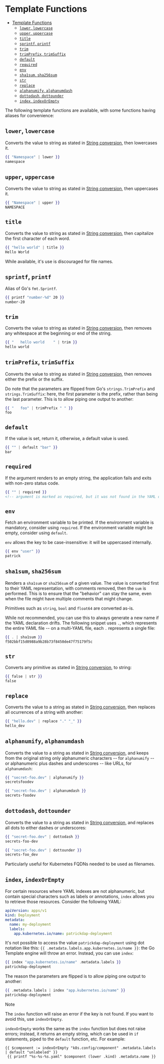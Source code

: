 # Template Functions

- [Template Functions](#template-functions)
  - [`lower`, `lowercase`](#lower-lowercase)
  - [`upper`, `uppercase`](#upper-uppercase)
  - [`title`](#title)
  - [`sprintf`, `printf`](#sprintf-printf)
  - [`trim`](#trim)
  - [`trimPrefix`, `trimSuffix`](#trimprefix-trimsuffix)
  - [`default`](#default)
  - [`required`](#required)
  - [`env`](#env)
  - [`sha1sum`, `sha256sum`](#sha1sum-sha256sum)
  - [`str`](#str)
  - [`replace`](#replace)
  - [`alphanumify`, `alphanumdash`](#alphanumify-alphanumdash)
  - [`dottodash`, `dottounder`](#dottodash-dottounder)
  - [`index`, `indexOrEmpty`](#index-indexorempty)

The following template functions are available, with some functions having aliases for convenience:

## `lower`, `lowercase`

Converts the value to string as stated in [String conversion](docs/faq.md#string-conversion), then lowercases it.

```handlebars
{{ "Namespace" | lower }}
namespace
```

## `upper`, `uppercase`

Converts the value to string as stated in [String conversion](docs/faq.md#string-conversion), then uppercases it.

```handlebars
{{ "Namespace" | upper }}
NAMESPACE
```

## `title`

Converts the value to string as stated in [String conversion](docs/faq.md#string-conversion), then capitalize the first character of each word.

```handlebars
{{ "hello world" | title }}
Hello World
```

While available, it's use is discouraged for file names.

## `sprintf`, `printf`

Alias of Go's `fmt.Sprintf`.

```handlebars
{{ printf "number-%d" 20 }}
number-20
```

## `trim`

Converts the value to string as stated in [String conversion](docs/faq.md#string-conversion), then removes any whitespace at the beginning or end of the string.

```handlebars
{{ "   hello world    " | trim }}
hello world
```

## `trimPrefix`, `trimSuffix`

Converts the value to string as stated in [String conversion](docs/faq.md#string-conversion), then removes either the prefix or the suffix.

Do note that the parameters are flipped from Go's `strings.TrimPrefix` and `strings.TrimSuffix`: here, the first parameter is the prefix, rather than being the last parameter. This is to allow piping one output to another:

```handlebars
{{ "   foo" | trimPrefix " " }}
foo
```

## `default`

If the value is set, return it, otherwise, a default value is used.

```handlebars
{{ "" | default "bar" }}
bar
```

## `required`

If the argument renders to an empty string, the application fails and exits with non-zero status code.

```handlebars
{{ "" | required }}
<!-- argument is marked as required, but it was not found in the YAML data -->
```

## `env`

Fetch an environment variable to be printed. If the environment variable is mandatory, consider using `required`. If the environment variable might be empty, consider using `default`.

`env` allows the key to be case-insensitive: it will be uppercased internally.

```handlebars
{{ env "user" }}
patrick
```

## `sha1sum`, `sha256sum`

Renders a `sha1sum` or `sha256sum` of a given value. The value is converted first to their YAML representation, with comments removed, then the `sum` is performed. This is to ensure that the "behavior" can stay the same, even when the file might have multiple comments that might change.

Primitives such as `string`, `bool` and `float64` are converted as-is.

While not recommended, you can use this to always generate a new name if the YAML declaration drifts. The following snippet uses `.`, which represents the entire YAML file -- on a multi-YAML file, each `.` represents a single file:

```handlebars
{{ . | sha1sum }}
f502bbf15d0988a9b28b73f8450de47f75179f5c
```

## `str`

Converts any primitive as stated in [String conversion](docs/faq.md#string-conversion), to string:

```handlebars
{{ false | str }}
false
```

## `replace`

Converts the value to a string as stated in [String conversion](docs/faq.md#string-conversion), then replaces all ocurrences of a string with another:

```handlebars
{{ "hello.dev" | replace "." "_" }}
hello_dev
```

## `alphanumify`, `alphanumdash`

Converts the value to a string as stated in [String conversion](docs/faq.md#string-conversion), and keeps from the original string only alphanumeric characters -- for `alphanumify` -- or alphanumeric plus dashes and underscores -- like URLs, for `alphanumdash`:

```handlebars
{{ "secret-foo.dev" | alphanumify }}
secretsfoodev
```

```handlebars
{{ "secret-foo.dev" | alphanumdash }}
secrets-foodev
```

## `dottodash`, `dottounder`

Converts the value to a string as stated in [String conversion](docs/faq.md#string-conversion), and replaces all dots to either dashes or underscores:

```handlebars
{{ "secret-foo.dev" | dottodash }}
secrets-foo-dev
```

```handlebars
{{ "secret-foo.dev" | dottounder }}
secrets-foo_dev
```

Particularly useful for Kubernetes FQDNs needed to be used as filenames.

## `index`, `indexOrEmpty`

For certain resources where YAML indexes are not alphanumeric, but contain special characters such as labels or annotations, `index` allows you to retrieve those resources. Consider the following YAML:

```yaml
apiVersion: apps/v1
kind: Deployment
metadata:
  name: my-deployment
  labels:
    app.kubernetes.io/name: patrickdap-deployment
```

It's not possible to access the value `patrickdap-deployment` using dot notation like this: `{{ .metadata.labels.app.kubernetes.io/name }}`: the Go Template engine will throw an error. Instead, you can use `index`:

```handlebars
{{ index "app.kubernetes.io/name" .metadata.labels }}
patrickdap-deployment
```

The reason the parameters are flipped is to allow piping one output to another:

```handlebars
{{ .metadata.labels | index "app.kubernetes.io/name" }}
patrickdap-deployment
```

> [!NOTE]
> The `index` function will raise an error if the key is not found. If you want to avoid this, use `indexOrEmpty`.

`indexOrEmpty` works the same as the `index` function but does not raise errors; instead, it returns an empty string, which can be used in `if` statements, piped to the `default` function, etc. For example:

```
{{ $component := indexOrEmpty "k8s.config/component" .metadata.labels | default "unlabeled" }}
 {{ printf "%s-%s-%s.yaml" $component (lower .kind) .metadata.name }}
```
